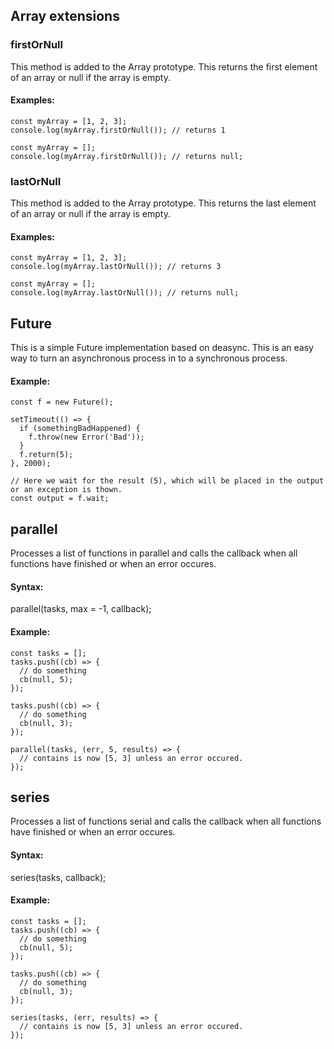 ## Array extensions

### firstOrNull
This method is added to the Array prototype. This returns the first element
of an array or null if the array is empty.

#### Examples:
```
const myArray = [1, 2, 3];
console.log(myArray.firstOrNull()); // returns 1
```

```
const myArray = [];
console.log(myArray.firstOrNull()); // returns null;
```

### lastOrNull
This method is added to the Array prototype. This returns the last element
of an array or null if the array is empty.

#### Examples:
```
const myArray = [1, 2, 3];
console.log(myArray.lastOrNull()); // returns 3
```

```
const myArray = [];
console.log(myArray.lastOrNull()); // returns null;
```

## Future
This is a simple Future implementation based on deasync. This is an easy way
to turn an asynchronous process in to a synchronous process.

#### Example:
```
const f = new Future();

setTimeout(() => {
  if (somethingBadHappened) {
    f.throw(new Error('Bad'));
  }
  f.return(5);
}, 2000);

// Here we wait for the result (5), which will be placed in the output or an exception is thown.
const output = f.wait;
```

## parallel
Processes a list of functions in parallel and calls the callback when all functions
have finished or when an error occures.

#### Syntax:
parallel(tasks, max = -1, callback);

#### Example:
```
const tasks = [];
tasks.push((cb) => {
  // do something
  cb(null, 5);
});

tasks.push((cb) => {
  // do something
  cb(null, 3);
});

parallel(tasks, (err, 5, results) => {
  // contains is now [5, 3] unless an error occured.
});
```

## series
Processes a list of functions serial and calls the callback when all functions
have finished or when an error occures.

#### Syntax:
series(tasks, callback);

#### Example:
```
const tasks = [];
tasks.push((cb) => {
  // do something
  cb(null, 5);
});

tasks.push((cb) => {
  // do something
  cb(null, 3);
});

series(tasks, (err, results) => {
  // contains is now [5, 3] unless an error occured.
});
```
